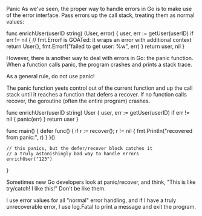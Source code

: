Panic
As we've seen, the proper way to handle errors in Go is to make use of the error interface. Pass errors up the call stack, treating them as normal values:

func enrichUser(userID string) (User, error) {
    user, err := getUser(userID)
    if err != nil {
        // fmt.Errorf is GOATed: it wraps an error with additional context
        return User{}, fmt.Errorf("failed to get user: %w", err)
    }
    return user, nil
}

However, there is another way to deal with errors in Go: the panic function. When a function calls panic, the program crashes and prints a stack trace.

As a general rule, do not use panic!

The panic function yeets control out of the current function and up the call stack until it reaches a function that defers a recover. If no function calls recover, the goroutine (often the entire program) crashes.

func enrichUser(userID string) User {
    user, err := getUser(userID)
    if err != nil {
        panic(err)
    }
    return user
}

func main() {
    defer func() {
        if r := recover(); r != nil {
            fmt.Println("recovered from panic:", r)
        }
    }()

    // this panics, but the defer/recover block catches it
    // a truly astonishingly bad way to handle errors
    enrichUser("123")
}

Sometimes new Go developers look at panic/recover, and think, "This is like try/catch! I like this!" Don't be like them.

I use error values for all "normal" error handling, and if I have a truly unrecoverable error, I use log.Fatal to print a message and exit the program.





